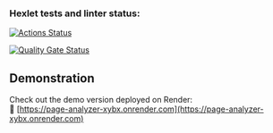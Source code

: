 ### Hexlet tests and linter status:
[![Actions Status](https://github.com/Asankhey/python-project-83/actions/workflows/hexlet-check.yml/badge.svg)](https://github.com/Asankhey/python-project-83/actions)

[![Quality Gate Status](https://sonarcloud.io/api/project_badges/measure?project=Asankhey_python-project-83&metric=alert_status)](https://sonarcloud.io/summary/new_code?id=Asankhey_python-project-83)

## Demonstration

Check out the demo version deployed on Render:  
🔗 [https://page-analyzer-xybx.onrender.com](https://page-analyzer-xybx.onrender.com)